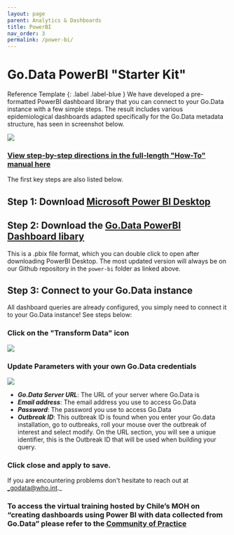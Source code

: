 ```yaml
---
layout: page
parent: Analytics & Dashboards
title: PowerBI
nav_order: 3
permalink: /power-bi/
---
```


# Go.Data PowerBI "Starter Kit"
Reference Template
{: .label .label-blue }
We have developed a pre-formatted PowerBI dashboard library that you can connect to your Go.Data instance with a few simple steps. The result includes various epidemiological dashboards adapted specifically for the Go.Data metadata structure, has seen in screenshot below.

![](../assets/powerbi_dash_new.png)

### [View step-by-step directions in the full-length "How-To" manual here](https://github.com/WorldHealthOrganization/godata/blob/master/docs/analytics/2-data-visualization/2B-power-bi/Connecting%20Power%20BI%20to%20GoData%20Manual.pdf)

The first key steps are also listed below.

## Step 1: Download [Microsoft Power BI Desktop](https://www.microsoft.com/en-us/download/details.aspx?id=58494)

## Step 2: Download the [Go.Data PowerBI Dashboard libary](https://github.com/WorldHealthOrganization/godata/blob/master/docs/analytics/2-data-visualization/2B-power-bi/Go-Data%20Epidemiological%20Dashboards_FINAL.pbix)

This is a .pbix file format, which you can double click to open after downloading PowerBI Desktop. The most updated version will always be on our Github repository in the `power-bi` folder as linked above.

## Step 3: Connect to your Go.Data instance 
All dashboard queries are already configured, you simply need to connect it to your Go.Data instance! See steps below:

### Click on the "Transform Data" icon 
![](../assets/powerbi_transform_data.png)

### Update Parameters with your own Go.Data credentials
![](../assets/powerbi_update_parameters.png)
- ***Go.Data Server URL***: The URL of your server where Go.Data is
- ***Email address***: The email address you use to access Go.Data
- ***Password***: The password you use to access Go.Data
- ***Outbreak ID***: This outbreak ID is found when you enter your Go.data installation, go to outbreaks, roll your mouse over the outbreak of interest and select modify. On the URL section, you will see a unique identifier, this is the Outbreak ID that will be used when building your query.

### Click close and apply to save.

If you are encountering problems don't hesitate to reach out at _godata@who.int._


### To access the virtual training hosted by Chile’s MOH on “creating dashboards using Power BI with data collected from Go.Data” please refer to the [Community of Practice](https://community-godata.who.int/conversations/dashboards-and-analysis/godata-implementation-in-chile-training-in-the-development-of-dashboards-in-power-bi-connected-to-godata/621f8a65c838953441d0246e)

